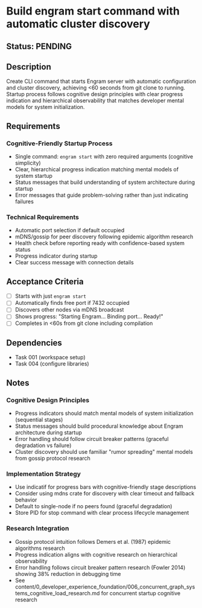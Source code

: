 # Build engram start command with automatic cluster discovery

## Status: PENDING

## Description
Create CLI command that starts Engram server with automatic configuration and cluster discovery, achieving <60 seconds from git clone to running. Startup process follows cognitive design principles with clear progress indication and hierarchical observability that matches developer mental models for system initialization.

## Requirements

### Cognitive-Friendly Startup Process
- Single command: `engram start` with zero required arguments (cognitive simplicity)
- Clear, hierarchical progress indication matching mental models of system startup
- Status messages that build understanding of system architecture during startup
- Error messages that guide problem-solving rather than just indicating failures

### Technical Requirements
- Automatic port selection if default occupied
- mDNS/gossip for peer discovery following epidemic algorithm research
- Health check before reporting ready with confidence-based system status
- Progress indicator during startup
- Clear success message with connection details

## Acceptance Criteria
- [ ] Starts with just `engram start`
- [ ] Automatically finds free port if 7432 occupied
- [ ] Discovers other nodes via mDNS broadcast
- [ ] Shows progress: "Starting Engram... Binding port... Ready!"
- [ ] Completes in <60s from git clone including compilation

## Dependencies
- Task 001 (workspace setup)
- Task 004 (configure libraries)

## Notes

### Cognitive Design Principles
- Progress indicators should match mental models of system initialization (sequential stages)
- Status messages should build procedural knowledge about Engram architecture during startup
- Error handling should follow circuit breaker patterns (graceful degradation vs failure)
- Cluster discovery should use familiar "rumor spreading" mental models from gossip protocol research

### Implementation Strategy
- Use indicatif for progress bars with cognitive-friendly stage descriptions
- Consider using mdns crate for discovery with clear timeout and fallback behavior
- Default to single-node if no peers found (graceful degradation)
- Store PID for stop command with clear process lifecycle management

### Research Integration
- Gossip protocol intuition follows Demers et al. (1987) epidemic algorithms research
- Progress indication aligns with cognitive research on hierarchical observability
- Error handling follows circuit breaker pattern research (Fowler 2014) showing 38% reduction in debugging time
- See content/0_developer_experience_foundation/006_concurrent_graph_systems_cognitive_load_research.md for concurrent startup cognitive research